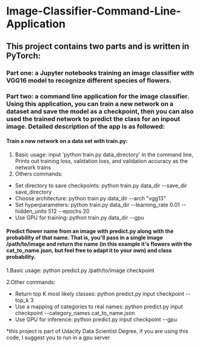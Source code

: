 # Image-Classifier-Command-Line-Application

## This project contains two parts and is written in PyTorch:
### Part one: a Jupyter notebooks training an image classifier with VGG16 model to recognize different species of flowers.
### Part two: a command line application for the image classifier. Using this application, you can train a new network on a dataset and save the model as a checkpoint, then you can also used the trained network to predict the class for an inpout image. Detailed description of the app is as followed: 
#### Train a new network on a data set with train.py:
1. Basic usage: input 'python train.py data_directory' in the command line, Prints out training loss, validation loss, and validation accuracy as the network trains
2. Others commands: 
- Set directory to save checkpoints: python train.py data_dir --save_dir save_directory
- Choose architecture: python train.py data_dir --arch "vgg13"
- Set hyperparameters: python train.py data_dir --learning_rate 0.01 --hidden_units 512 --epochs 20
- Use GPU for training: python train.py data_dir --gpu
#### Predict flower name from an image with predict.py along with the probability of that name. That is, you'll pass in a single image /path/to/image and return the name (in this example it's flowers with the cat_to_name.json, but feel free to adapt it to your own) and class probability.
1.Basic usage: python predict.py /path/to/image checkpoint

2.Other commands: 
- Return top K most likely classes: python predict.py input checkpoint --top_k 3
- Use a mapping of categories to real names: python predict.py input checkpoint --category_names cat_to_name.json
- Use GPU for inference: python predict.py input checkpoint --gpu

*this project is part of Udacity Data Scientist Degree, if you are using this code, I suggest you to run in a gpu server
